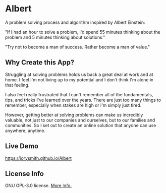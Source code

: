# Albert
A problem solving process and algorithm inspired by Albert Einstein:

 "If I had an hour to solve a problem, I'd spend 55 minutes thinking about the problem and 5 minutes thinking about solutions."

 "Try not to become a man of success. Rather become a man of value."

 ## Why Create this App?
 Struggling at solving problems holds us back a great deal at work and at home. I feel I'm not living up to my potential and I don't think I'm alone in that feeling.
 
 I also feel really frustrated that I can't remember all of the fundamentals, tips, and tricks I've learned over the years. There are just too many things to remember, especially when stakes are high or I'm simply just tired.
 
 However, getting better at solving problems can make us incredibly valuable, not just to our companies and ourselves, but to our families and communities. So I set out to create an online solution that anyone can use anywhere, anytime.

 ## Live Demo
 https://jorysmith.github.io/Albert

 ## License Info
 GNU GPL-3.0 license. [More Info.](https://github.com/JorySmith/Albert/blob/main/COPYING)
